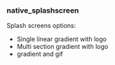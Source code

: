 ### native_splashscreen

Splash screens options:
 
- Single linear gradient with logo
- Multi section gradient with logo
- gradient and gif
